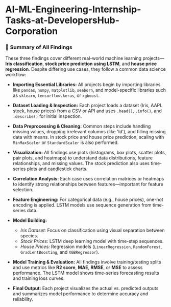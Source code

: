 # AI-ML-Engineering-Internship-Tasks-at-DevelopersHub-Corporation

### 🧠 **Summary of All Findings**

These three findings cover different real-world machine learning projects—**Iris classification**, **stock price prediction using LSTM**, and **house price regression**. Despite differing use cases, they follow a common data science workflow:

* **Importing Essential Libraries:** All projects begin by importing libraries like `pandas`, `numpy`, `matplotlib`, `seaborn`, and model-specific libraries such as `sklearn`, `tensorflow.keras`, or `xgboost`.

* **Dataset Loading & Inspection:** Each project loads a dataset (Iris, AAPL stock, house prices) from a CSV or API and uses `.head()`, `.info()`, and `.describe()` for initial inspection.

* **Data Preprocessing & Cleaning:** Common steps include handling missing values, dropping irrelevant columns (like 'Id'), and filling missing data with means. In stock price and house price prediction, scaling with `MinMaxScaler` or `StandardScaler` is also performed.

* **Visualization:** All findings use plots (histograms, box plots, scatter plots, pair plots, and heatmaps) to understand data distributions, feature relationships, and missing values. The stock prediction also uses time-series plots and candlestick charts.

* **Correlation Analysis:** Each case uses correlation matrices or heatmaps to identify strong relationships between features—important for feature selection.

* **Feature Engineering:** For categorical data (e.g., house prices), one-hot encoding is applied. LSTM models use sequence generation from time-series data.

* **Model Building:**

  * *Iris Dataset:* Focus on classification using visual separation between species.
  * *Stock Prices:* LSTM deep learning model with time-step sequences.
  * *House Prices:* Regression models (`LinearRegression`, `RandomForest`, `GradientBoosting`, and `XGBRegressor`).

* **Model Training & Evaluation:** All findings involve training/testing splits and use metrics like **R2 score**, **MAE**, **RMSE**, or **MSE** to assess performance. The LSTM model shows time-series forecasting results and training loss curves.

* **Final Output:** Each project visualizes the actual vs. predicted outputs and summarizes model performance to determine accuracy and reliability.
